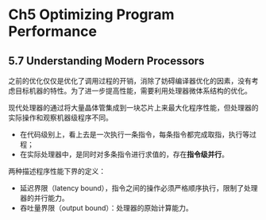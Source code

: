 # Ch5 Optimizing Program Performance

## 5.7 Understanding Modern Processors

之前的优化仅仅是优化了调用过程的开销，消除了妨碍编译器优化的因素，没有考虑目标机器的特性。为了进一步提高性能，需要利用处理器微体系结构的优化。

现代处理器的通过将大量晶体管集成到一块芯片上来最大化程序性能，但处理器的实际操作和观察机器级程序不同。

* 在代码级别上，看上去是一次执行一条指令，每条指令都完成取指，执行等过程；
* 在实际处理器中，是同时对多条指令进行求值的，存在**指令级并行**。

两种描述程序性能下界的定义：

* 延迟界限（latency bound），指令之间的操作必须严格顺序执行，限制了处理器的并行能力。
* 吞吐量界限（output bound）：处理器的原始计算能力。

